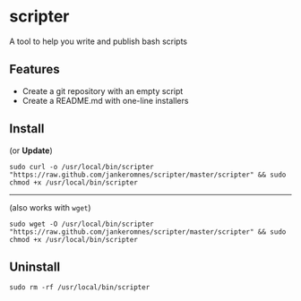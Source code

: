 # scripter

A tool to help you write and publish bash scripts

## Features

- Create a git repository with an empty script
- Create a README.md with one-line installers

## Install

(or **Update**)

    sudo curl -o /usr/local/bin/scripter "https://raw.github.com/jankeromnes/scripter/master/scripter" && sudo chmod +x /usr/local/bin/scripter

---

(also works with `wget`)

    sudo wget -O /usr/local/bin/scripter "https://raw.github.com/jankeromnes/scripter/master/scripter" && sudo chmod +x /usr/local/bin/scripter

## Uninstall

    sudo rm -rf /usr/local/bin/scripter
